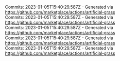 Commits: 2023-01-05T15:40:29.587Z - Generated via https://github.com/marketplace/actions/artificial-grass
<br>
Commits: 2023-01-05T15:40:29.587Z - Generated via https://github.com/marketplace/actions/artificial-grass
<br>
Commits: 2023-01-05T15:40:29.587Z - Generated via https://github.com/marketplace/actions/artificial-grass
<br>
Commits: 2023-01-05T15:40:29.587Z - Generated via https://github.com/marketplace/actions/artificial-grass
<br>
Commits: 2023-01-05T15:40:29.587Z - Generated via https://github.com/marketplace/actions/artificial-grass
<br>
